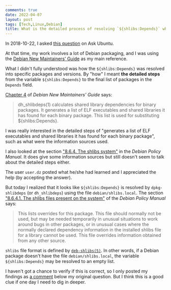 ```yaml
---
comments: true
date: 2022-04-07
layout: post
tags: [Tech,Linux,Debian]
title: What is the detailed process of resolving `${shlibs:Depends}` when creating a Debian package?
---
```


In 2018-10-22, I asked [this question](https://askubuntu.com/q/1086226/514711) on Ask Ubuntu.

At that time, my work involves a lot of Debian packaging, and I was using the [Debian New Maintainers' Guide](https://www.debian.org/doc/manuals/maint-guide/) as my main reference.

What I didn't fully understood was how the `${shlibs:Depends}` was resolved into specific packages and versions. By "how" I meant **the detailed steps** from the variable `${shlibs:Depends}` to the final list of packages in the `Depends` field.

[Chapter 4](https://www.debian.org/doc/manuals/maint-guide/dreq.en.html#control) of _Debian New Maintainers' Guide_ says:

> dh_shlibdeps(1) calculates shared library dependencies for binary packages. It generates a list of ELF executables and shared libraries it has found for each binary package. This list is used for substituting ${shlibs:Depends}.

I was really interested in the detailed steps of "generates a list of ELF executables and shared libraries it has found for each binary package", such as what were the information sources used.

I also looked at the section ["8.6.4. The shlibs system"](https://www.debian.org/doc/debian-policy/ch-sharedlibs.html#s-sharedlibs-shlibdeps) in the _Debian Policy Manual_. It does give some information sources but still doesn't seem to talk about the detailed steps either.

The user `user.dz` posted what he/she had learned and I appreciated the help (by accepting the answer).

But today I realized that it looks like `${shlibs:Depends}` is resolved by `dpkg-shlibdeps` (or `dh_shlibdeps`) using the file `debian/shlibs.local`. The section ["8.6.4.1. The shlibs files present on the system"](https://www.debian.org/doc/debian-policy/ch-sharedlibs.html#the-shlibs-files-present-on-the-system) of the _Debian Policy Manual_ says:

> This lists overrides for this package. This file should normally not be used, but may be needed temporarily in unusual situations to work around bugs in other packages, or in unusual cases where the normally declared dependency information in the installed shlibs file for a library cannot be used. This file overrides information obtained from any other source.

`shlibs` file format is defined by [`deb-shlibs(5)`](https://man7.org/linux/man-pages/man5/deb-shlibs.5.html). In other words, if a Debian package doesn't have the file `debian/shlibs.local`, the variable `${shlibs:Depends}` may be resolved to an empty list.

I haven't got a chance to verify if this is correct, so I only posted my findings as [a comment](https://askubuntu.com/questions/1086226/what-is-the-detailed-process-of-resolving-shlibsdepends-when-creating-a-de#comment2431808_1086226) below my original question. But I think this is a good clue if one day I need to dig in deeper.
